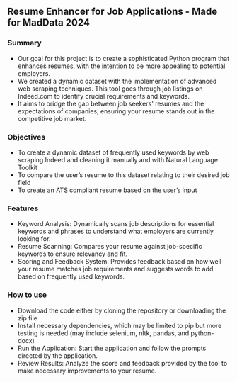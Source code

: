 ## Resume Enhancer for Job Applications - Made for MadData 2024

### Summary
- Our goal for this project is to create a sophisticated Python program that enhances resumes, with the intention to be more appealing to potential employers. 
- We created a dynamic dataset with the implementation of advanced web scraping techniques. This tool goes through job listings on Indeed.com to identify crucial requirements and keywords. 
- It aims to bridge the gap between job seekers' resumes and the expectations of companies, ensuring your resume stands out in the competitive job market.

### Objectives
- To create a dynamic dataset of frequently used keywords by web scraping Indeed and cleaning it manually and with Natural Language Toolkit
- To compare the user’s resume to this dataset relating to their desired job field
- To create an ATS compliant resume based on the user’s input

### Features
- Keyword Analysis: Dynamically scans job descriptions for essential keywords and phrases to understand what employers are currently looking for.
- Resume Scanning: Compares your resume against job-specific keywords to ensure relevancy and fit.
- Scoring and Feedback System: Provides feedback based on how well your resume matches job requirements and suggests words to add based on frequently used keywords.

### How to use
- Download the code either by cloning the repository or downloading the zip file
- Install necessary dependencies, which may be limited to pip but more testing is needed (may include selenium, nltk, pandas, and python-docx)
- Run the Application: Start the application and follow the prompts directed by the application.
- Review Results: Analyze the score and feedback provided by the tool to make necessary improvements to your resume.
